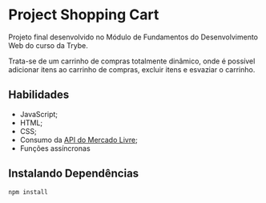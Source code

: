 # Project Shopping Cart

Projeto final desenvolvido no Módulo de Fundamentos do Desenvolvimento Web do curso da Trybe.

Trata-se de um carrinho de compras totalmente dinâmico, onde é possível adicionar itens ao carrinho de compras, excluir itens e esvaziar o carrinho.

## Habilidades
- JavaScript;
- HTML;
- CSS;
- Consumo da [API do Mercado Livre](https://developers.mercadolivre.com.br/pt_br/itens-e-buscas);
- Funções assíncronas

## Instalando Dependências
`npm install`